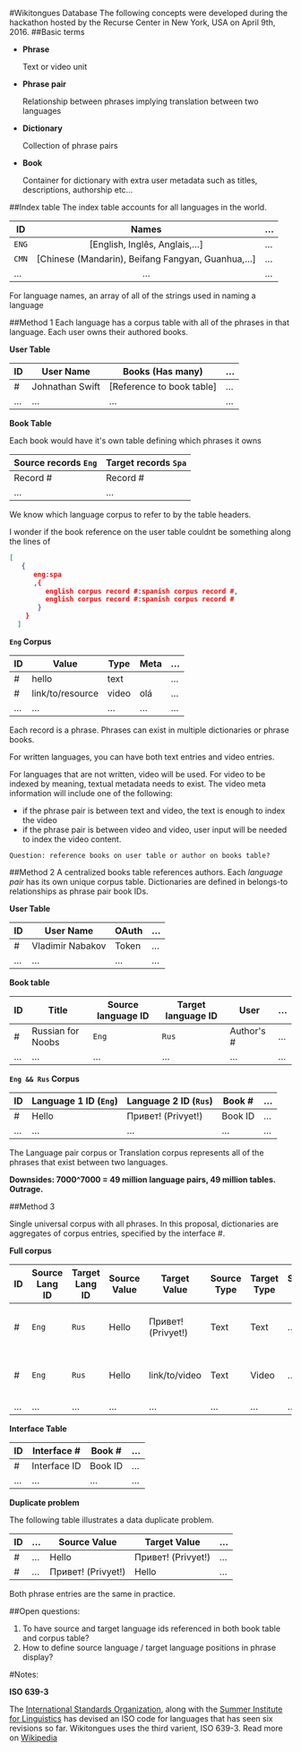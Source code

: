 #Wikitongues Database
The following concepts were developed during the hackathon hosted by the Recurse Center in New York, USA on April 9th, 2016.
##Basic terms
* **Phrase**

   Text or video unit

* **Phrase pair**

   Relationship between phrases implying translation between two languages

* **Dictionary**

   Collection of phrase pairs

* **Book**

   Container for dictionary with extra user metadata such as titles, descriptions, authorship etc...

##Index table
The index table accounts for all languages in the world.

|ID|Names|…|
|---|:---:|---|
|`ENG`|[English, Inglês, Anglais,…]|…|
|`CMN`|[Chinese (Mandarin), Beifang Fangyan, Guanhua,…]|…|
|…|…|…|
For language names, an array of all of the strings used in naming a language

##Method 1
Each language has a corpus table with all of the phrases in that language. Each user owns their authored books.

**User Table**

|ID|User Name|Books (Has many)|…|
|---|---|---|---|
|#|Johnathan Swift|[Reference to book table]|…|
|…|…|…|…|

**Book Table**

Each book would have it's own table defining which phrases it owns

|Source records `Eng`|Target records `Spa`|
|---|---|
|Record #|Record #|
|…|…|

We know which language corpus to refer to by the table headers.

I wonder if the book reference on the user table couldnt be something along the lines of
```json
[
   {
      eng:spa
      ,{
         english corpus record #:spanish corpus record #,
         english corpus record #:spanish corpus record #
       }
    }
  ]
```
**`Eng` Corpus**

|ID|Value|Type|Meta|…|
|---|---|---|---|---|
|#|hello|text||…|
|#|link/to/resource|video|olá|…|
|…|…|…|…|…|
Each record is a phrase. Phrases can exist in multiple dictionaries or phrase books.

For written languages, you can have both text entries and video entries.

For languages that are not written, video will be used. For video to be indexed by meaning, textual metadata needs to exist. The video meta information will include one of the following:
* if the phrase pair is between text and video, the text is enough to index the video
* if the phrase pair is between video and video, user input will be needed to index the video content.

`Question: reference books on user table or author on books table?`

##Method 2
A centralized books table references authors. Each *language pair* has its own unique corpus table. Dictionaries are defined in belongs-to relationships as phrase pair book IDs.

**User Table**

|ID|User Name|OAuth|…|
|---|---|---|---|
|#|Vladimir Nabakov|Token|…|
|…|…|…|…|

**Book table**

|ID|Title|Source language ID|Target language ID|User|…|
|---|---|---|---|---|---|
|#|Russian for Noobs|`Eng`|`Rus`|Author's #|…|
|…|…|…|…|…|…|

**`Eng && Rus` Corpus**

|ID|Language 1 ID (`Eng`)|Language 2 ID (`Rus`)|Book #|…|
|---|---|---|---|---|
|#|Hello|Привет! (Privyet!)|Book ID|…|
|…|…|…|…|…|
The Language pair corpus or Translation corpus represents all of the phrases that exist between two languages.

**Downsides: 7000^7000 = 49 million language pairs, 49 million tables. Outrage.**

##Method 3

Single universal corpus with all phrases. In this proposal, dictionaries are aggregates of corpus entries, specified by the interface #.

**Full corpus**

|ID|Source Lang ID|Target Lang ID|Source Value| Target Value|Source Type|Target Type|Source Meta|Target Meta|Interface ID|…|
|---|---|---|---|---|---|---|---|---|---|---|
|#|`Eng`|`Rus`|Hello|Привет! (Privyet!)|Text|Text|…|…|Reference to Book Interface Table|…|
|#|`Eng`|`Rus`|Hello|link/to/video|Text|Video|…|hello|Reference to Book Interface Table|…|
|…|…|…|…|…|…|…|…|…|…|…|

**Interface Table**

|ID|Interface #|Book #|…|
|---|---|---|---|
|#|Interface ID|Book ID|…|
|…|…|…|…|

**Duplicate problem**

The following table illustrates a data duplicate problem.

|ID|…|Source Value|Target Value|…|
|---|---|---|---|---|
|#|…|Hello|Привет! (Privyet!)|…|
|#|…|Привет! (Privyet!)|Hello|…|
Both phrase entries are the same in practice.

##Open questions:

1. To have source and target language ids referenced in both book table and corpus table?
2. How to define source language / target language positions in phrase display?

#Notes:

**ISO 639-3**

The [International Standards Organization](http://www.iso.org/iso/home.html), along with the [Summer Institute for Linguistics](http://www.sil.org/) has devised an ISO code for languages that has seen six revisions so far. Wikitongues uses the third varient, ISO 639-3. Read more on [Wikipedia](https://en.wikipedia.org/wiki/ISO_639)
